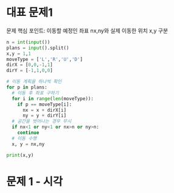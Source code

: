 # 대표 문제1
문제 핵심 포인트: 이동할 예정인 좌표 nx,ny와 실제 이동한 위치 x,y 구분
```python
n = int(input())
plans = input().split()
x,y = 1,1
moveType = ['L','R','U','D']
dirX = [0,0,-1,1]
dirY = [-1,1,0,0]

# 이동 계획을 하나씩 확인
for p in plans:
  # 이동 후 좌표 구하기
  for i in range(len(moveType)):
    if p == moveType[i]:
      nx = x + dirX[i]
      ny = y + dirY[i]
  # 공간을 벗어나는 경우 무시
  if nx<1 or ny<1 or nx>n or ny>n:
    continue
  # 이동 수행
  x, y = nx,ny

print(x,y)
```

# 문제 1 - 시각
